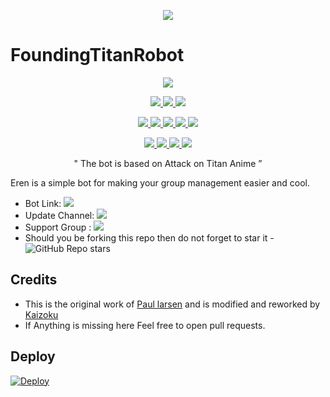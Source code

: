 <p align="center">
  <img src="https://telegra.ph/file/eeef5ddbe7f33338aa311.jpg">
</p>

# FoundingTitanRobot

<p align="center">
<a href="https://app.codacy.com/gh/TeamNexusTG/FoundingTitanRobot?utm_source=github.com&utm_medium=referral&utm_content=TeamNexusTG/FoundingTitanRobot&utm_campaign=Badge_Grade_Settings" alt="Codacy Badge">
<img src="https://api.codacy.com/project/badge/Grade/6141417ceaf84545bab6bd671503df51" /> </a>
</p>
<p align="center">
<a href="https://github.com/TeamNexusTG/FoundingTitanRobot" alt="GitHub closed issues"> <img src="https://img.shields.io/github/issues-closed-raw/TeamNexusTG/FoundingTitanRobot?style=flat&logo=github&color=success" /> </a>
<a href="https://github.com/TeamNexusTG/FoundingTitanRobot" alt="GitHub commit activity"> <img src="https://img.shields.io/github/commit-activity/m/TeamNexusTG/FoundingTitanRobot" /> </a>
<a href="https://github.com/TeamNexusTG/FoundingTitanRobot/network/members" alt="GitHub forks"> <img src="https://img.shields.io/github/forks/TeamNexusTG/FoundingTitanRobot?label=Forks&logo=github" /> </a>
<p align="center">
<a href="https://github.com/TeamNexusTG/FoundingTitanRobot" alt="GitHub release (latest by date including pre-releases)"> <img src="https://img.shields.io/github/v/release/TeamNexusTG/FoundingTitanRobot?include_prereleases?style=flat&logo=github" /> </a>
<a href="https://www.python.org/" alt="made-with-python"> <img src="https://img.shields.io/badge/Made%20with-Python-1f425f.svg?style=flat&logo=python&color=blue" /> </a>
<a href="https://github.com/TeamNexusTG/FoundingTitanRobot" alt="Docker!"> <img src="https://aleen42.github.io/badges/src/docker.svg" /> </a>
<a href="https://github.com/TeamNexusTG/FoundingTitanRobot" alt="GitHub repo size"> <img src="https://img.shields.io/github/repo-size/TeamNexusTG/FoundingTitanRobot" /> </a>
<a href="https://github.com/TeamNexusTG/FoundingTitanRobot/blob/master/LICENSE" alt="GPLv3 license"> <img src="https://img.shields.io/badge/License-GPLv3-blue.svg" /> </a>
</p>
<p align="center">
<a href="https://t.me/FoundingTitanupdates" alt="Telegram!"> <img src="https://aleen42.github.io/badges/src/telegram.svg" /> </a>
<a href="https://github.com/TeamNexusTG"> <img src="https://img.shields.io/badge/Built%20by-Sasuke-blue" /> </a>
<a href="https://github.com/TeamNexusTG/FoundingTitanRobot/graphs/commit-activity" alt="Maintenance"> <img src="https://img.shields.io/badge/Maintained%3F-yes-green.svg" /> </a>
<a href="https://makeapullrequest.com" alt="PRs Welcome"> <img src="https://img.shields.io/badge/PRs-welcome-brightgreen.svg?style=flat-square" /> </a>
</p>

<p align="center">
 " The bot is based on Attack on Titan Anime ”  
</p>




Eren is a simple bot for making your group management easier and cool.

* Bot Link:  <a href="http://t.me/FoundingTitanRobot" alt="FoundingtitanRobot"> <img src="https://img.shields.io/badge/%F0%9F%A4%96-FoundingTitanRobot-blue" /> </a>
* Update Channel: <a  href="https://t.me/foundingtitanupdates/" alt="foundingtitanupdates"> <img src="https://img.shields.io/badge/%F0%9F%96%A5%EF%B8%8F-Updates-lightgrey" /> </a>
* Support Group : <a href="https://t.me/foundingtitansupport/" alt="foundingtitansupport"> <img src="https://img.shields.io/badge/!-Support%20Group-blue" /> </a>
* Should you be forking this repo then do not forget to star it - <img alt="GitHub Repo stars" src="https://img.shields.io/github/stars/TeamNexusTG/FoundingTitanRobot?color=white&label=%F0%9F%8C%9F%20star">

## Credits 
* This is the original work of [Paul larsen](https://github.com/PaulSonOfLars) and is modified and reworked by [Kaizoku](https://github.com/AnimeKaizoku)
* If Anything is missing here Feel free to open pull requests.

## Deploy 
[![Deploy](https://www.herokucdn.com/deploy/button.svg)](https://heroku.com/deploy?template=https://github.com/TeamNexusTG/FoundingTitanRobot)
